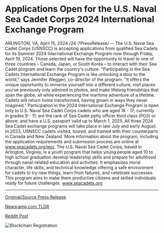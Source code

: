 # Applications Open for the U.S. Naval Sea Cadet Corps 2024 International Exchange Program

ARLINGTON, VA, April 15, 2024 /24-7PressRelease/ -- The U.S. Naval Sea Cadet Corps (USNSCC) is accepting applications from qualified Sea Cadets for its Summer 2024 International Exchange Program now through Friday, April 19, 2024. Those selected will have the opportunity to travel to one of three countries – Canada, Japan, or South Korea – to interact with their Sea Cadet program and learn the country's culture.  "Participating in the Sea Cadets International Exchange Program is like unlocking a door to the world," says Jennifer Weggen, co-director of the program. "It offers the unique opportunity to immerse yourself into a different culture, visit places you've previously only admired in photos, and make lifelong friendships that span the globe, all while experiencing the maritime adventure of a lifetime. Cadets will return home transformed, having grown in ways they never imagined."  Participation in the 2024 International Exchange Program is open only to U.S. Naval Sea Cadet Corps cadets who are aged 16 - 17; currently in grades 9 - 11; are the rank of Sea Cadet petty officer third class (PO3) or above; and have a U.S. passport valid up to March 1, 2025.  All three 2024 Sea Cadet exchange programs will take place in late July and early August. In 2023, USNSCC cadets visited, toured, and trained with their counterparts in Canada and New Zealand.  More information about the program, including the application requirements and submission process are online at www.seacadets.org/iep/.  The U.S. Naval Sea Cadet Corps, based in Arlington, Virginia, is a youth program that helps young people aged 10 to high school graduation develop leadership skills and prepare for adulthood through naval-related education and activities. It emphasizes moral character, life skills, and technical knowledge offering a safe environment for cadets to try new things, learn from failures, and celebrate successes. This program aims to make them productive citizens and skilled individuals ready for future challenges. www.seacadets.org 

---

[Original/Source Press Release](https://www.24-7pressrelease.com/press-release/510025/applications-open-for-the-us-naval-sea-cadet-corps-2024-international-exchange-program)
                    

[Newsramp.com TLDR](https://newsramp.com/curated-news/u-s-naval-sea-cadet-corps-opens-applications-for-summer-2024-international-exchange-program/21a591b04f98ea4e9c191d622a209bb9) 

 



[Reddit Post](https://www.reddit.com/r/newsramp/comments/1c4g1gj/us_naval_sea_cadet_corps_opens_applications_for/) 



![Blockchain Registration](https://cdn.newsramp.app/24-7PressRelease/qrcode/244/15/smoggoko.webp)